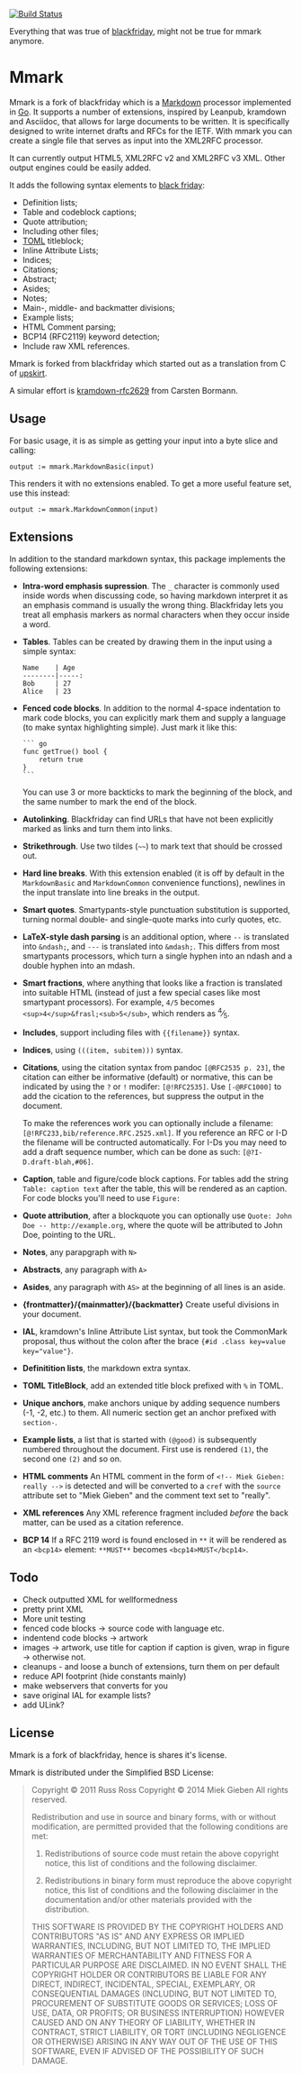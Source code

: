 [![Build Status](https://travis-ci.org/miekg/mmark.svg?branch=master)](https://travis-ci.org/miekg/mmark)

Everything that was true of [blackfriday][5], might not be true for mmark anymore.

# Mmark

Mmark is a fork of blackfriday which is a [Markdown][1] processor implemented in
[Go][2]. It supports a number of extensions, inspired by Leanpub, kramdown and
Asciidoc, that allows for large documents to be written. It is specifically
designed to write internet drafts and RFCs for the IETF. With mmark you can create
a single file that serves as input into the XML2RFC processor.

It can currently output HTML5, XML2RFC v2 and XML2RFC v3 XML. Other output
engines could be easily added.

It adds the following syntax elements to [black friday](https://github.com/russross/blackfriday/blob/master/README.md):

* Definition lists;
* Table and codeblock captions;
* Quote attribution;
* Including other files;
* [TOML][3] titleblock;
* Inline Attribute Lists;
* Indices;
* Citations;
* Abstract;
* Asides;
* Notes;
* Main-, middle- and backmatter divisions;
* Example lists;
* HTML Comment parsing;
* BCP14 (RFC2119) keyword detection;
* Include raw XML references.

Mmark is forked from blackfriday which started out as a translation from C of [upskirt][4].

A simular effort is [kramdown-rfc2629](https://github.com/cabo/kramdown-rfc2629) from Carsten Bormann.

## Usage

For basic usage, it is as simple as getting your input into a byte
slice and calling:

    output := mmark.MarkdownBasic(input)

This renders it with no extensions enabled. To get a more useful
feature set, use this instead:

    output := mmark.MarkdownCommon(input)


Extensions
----------

In addition to the standard markdown syntax, this package
implements the following extensions:

*   **Intra-word emphasis supression**. The `_` character is
    commonly used inside words when discussing code, so having
    markdown interpret it as an emphasis command is usually the
    wrong thing. Blackfriday lets you treat all emphasis markers as
    normal characters when they occur inside a word.

*   **Tables**. Tables can be created by drawing them in the input
    using a simple syntax:

    ```
    Name    | Age
    --------|-----:
    Bob     | 27
    Alice   | 23
    ```

*   **Fenced code blocks**. In addition to the normal 4-space
    indentation to mark code blocks, you can explicitly mark them
    and supply a language (to make syntax highlighting simple). Just
    mark it like this:

        ``` go
        func getTrue() bool {
            return true
        }
        ```

    You can use 3 or more backticks to mark the beginning of the
    block, and the same number to mark the end of the block.

*   **Autolinking**. Blackfriday can find URLs that have not been
    explicitly marked as links and turn them into links.

*   **Strikethrough**. Use two tildes (`~~`) to mark text that
    should be crossed out.

*   **Hard line breaks**. With this extension enabled (it is off by
    default in the `MarkdownBasic` and `MarkdownCommon` convenience
    functions), newlines in the input translate into line breaks in
    the output.

*   **Smart quotes**. Smartypants-style punctuation substitution is
    supported, turning normal double- and single-quote marks into
    curly quotes, etc.

*   **LaTeX-style dash parsing** is an additional option, where `--`
    is translated into `&ndash;`, and `---` is translated into
    `&mdash;`. This differs from most smartypants processors, which
    turn a single hyphen into an ndash and a double hyphen into an
    mdash.

*   **Smart fractions**, where anything that looks like a fraction
    is translated into suitable HTML (instead of just a few special
    cases like most smartypant processors). For example, `4/5`
    becomes `<sup>4</sup>&frasl;<sub>5</sub>`, which renders as
    <sup>4</sup>&frasl;<sub>5</sub>.

*   **Includes**, support including files with `{{filename}}` syntax.

*   **Indices**, using `(((item, subitem)))` syntax.

*   **Citations**, using the citation syntax from pandoc `[@RFC2535 p. 23]`, the citation
    can either be informative (default) or normative, this can be indicated by using
    the `?` or `!` modifer: `[@!RFC2535]`. Use `[-@RFC1000]` to add the cication to the references, but
    suppress the output in the document.

    To make the references work you can optionally include a filename:
    `[@!RFC233,bib/reference.RFC.2525.xml]`. If you reference an RFC or I-D
    the filename will be contructed automatically. For I-Ds you may need to add a draft sequence number, which
    can be done as such: `[@?I-D.draft-blah,#06]`.

*  **Caption**, table and figure/code block captions. For tables add the string `Table: caption text` after
    the table, this will be rendered as an caption. For code blocks you'll need to use `Figure: `

*  **Quote attribution**, after a blockquote you can optionally use `Quote: John Doe -- http://example.org`, where
    the quote will be attributed to John Doe, pointing to the URL.

*  **Notes**, any parapgraph with `N>`

*  **Abstracts**, any paragraph with `A>`

*  **Asides**, any paragraph with `AS>` at the beginning of all lines is an aside.

*  **{frontmatter}/{mainmatter}/{backmatter}** Create useful divisions in your document.

*  **IAL**, kramdown's Inline Attribute List syntax, but took the CommonMark
    proposal, thus without the colon after the brace `{#id .class key=value key="value"}`.

*  **Definitition lists**, the markdown extra syntax.

*  **TOML TitleBlock**, add an extended title block prefixed with `%` in TOML.

*  **Unique anchors**, make anchors unique by adding sequence numbers (-1, -2, etc.) to them.
    All numeric section get an anchor prefixed with `section-`.

*  **Example lists**, a list that is started with `(@good)` is subsequently numbered throughout
    the document. First use is rendered `(1)`, the second one `(2)` and so on.

*  **HTML comments** An HTML comment in the form of `<!-- Miek Gieben: really -->` is detected
    and will be converted to a `cref` with the `source` attribute set to "Miek Gieben" and the
    comment text set to "really".

*  **XML references** Any XML reference fragment included *before* the back matter, can be used
    as a citation reference.

*  **BCP 14** If a RFC 2119 word is found enclosed in `**` it will be rendered as an `<bcp14>`
    element: `**MUST**` becomes `<bcp14>MUST</bcp14>`.

Todo
----

*   Check outputted XML for wellformedness
*   pretty print XML
*   More unit testing
*   fenced code blocks -> source code with language etc.
*   indentend code blocks -> artwork
*   images -> artwork, use title for caption
    if caption is given, wrap in figure -> otherwise not.
*   cleanups - and loose a bunch of extensions, turn them on per default
*   reduce API footprint (hide constants mainly)
*   make webservers that converts for you
*   save original IAL for example lists?
*   add ULink?

License
-------

Mmark is a fork of blackfriday, hence is shares it's license.

Mmark is distributed under the Simplified BSD License:

> Copyright © 2011 Russ Ross
> Copyright © 2014 Miek Gieben
> All rights reserved.
>
> Redistribution and use in source and binary forms, with or without
> modification, are permitted provided that the following conditions
> are met:
>
> 1.  Redistributions of source code must retain the above copyright
>     notice, this list of conditions and the following disclaimer.
>
> 2.  Redistributions in binary form must reproduce the above
>     copyright notice, this list of conditions and the following
>     disclaimer in the documentation and/or other materials provided with
>     the distribution.
>
> THIS SOFTWARE IS PROVIDED BY THE COPYRIGHT HOLDERS AND CONTRIBUTORS
> "AS IS" AND ANY EXPRESS OR IMPLIED WARRANTIES, INCLUDING, BUT NOT
> LIMITED TO, THE IMPLIED WARRANTIES OF MERCHANTABILITY AND FITNESS
> FOR A PARTICULAR PURPOSE ARE DISCLAIMED. IN NO EVENT SHALL THE
> COPYRIGHT HOLDER OR CONTRIBUTORS BE LIABLE FOR ANY DIRECT, INDIRECT,
> INCIDENTAL, SPECIAL, EXEMPLARY, OR CONSEQUENTIAL DAMAGES (INCLUDING,
> BUT NOT LIMITED TO, PROCUREMENT OF SUBSTITUTE GOODS OR SERVICES;
> LOSS OF USE, DATA, OR PROFITS; OR BUSINESS INTERRUPTION) HOWEVER
> CAUSED AND ON ANY THEORY OF LIABILITY, WHETHER IN CONTRACT, STRICT
> LIABILITY, OR TORT (INCLUDING NEGLIGENCE OR OTHERWISE) ARISING IN
> ANY WAY OUT OF THE USE OF THIS SOFTWARE, EVEN IF ADVISED OF THE
> POSSIBILITY OF SUCH DAMAGE.


   [1]: http://daringfireball.net/projects/markdown/ "Markdown"
   [2]: http://golang.org/ "Go Language"
   [3]: https://github.com/toml-lang/toml "TOML"
   [4]: http://github.com/tanoku/upskirt "Upskirt"
   [5]: http://github.com/russross/blackfriday "Blackfriday"
